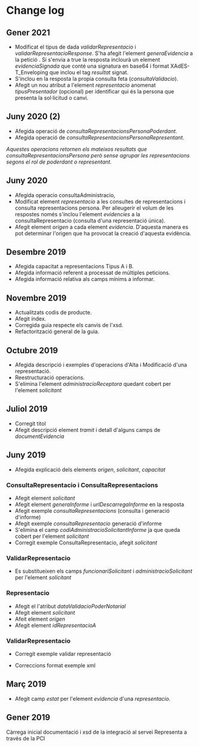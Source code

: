# Change log

## Gener 2021
- Modificat el tipus de dada _validarRepresentacio_ i _validarRepresentacioResponse_. S'ha afegit l'element _generaEvidencia_ a la petició . Si s'envia a true la resposta inclourà un element _evidenciaSignada_ que conté una signatura en base64 i format XAdES-T_Enveloping que inclou el tag _resultat_ signat.
- S'inclou en la resposta la propia consulta feta (_consultaValidacio_).
- Afegit un nou atribut a l'element _representacio_ anomenat _tipusPresentador_ (opcional) per identificar qui és la persona que presenta la sol·licitud o canvi.


## Juny 2020 (2)
- Afegida operació de _consultaRepresentacionsPersonaPoderdant_.
- Afegida operació de _consultaRepresentacionsPersonaRepresentant_.

_Aquestes operacions retornen els mateixos resultats que _consultaRepresentacionsPersona_ però sense agrupar les representacions segons el rol de poderdant o representant._

## Juny 2020
- Afegida operacio consultaAdministracio,
- Modificat element _representacio_ a les consultes de representacions i consulta representacions persona. Per alleugerir el volum de les respostes només s'inclou l'element _evidencies_ a la consultaRepresentacio (consulta d'una representació única).
- Afegit element _origen_ a cada element _evidencia_. D'aquesta manera es pot determinar l'origen que ha provocat la creació d'aquesta evidència.

## Desembre 2019
- Afegida capacitat a representacions Tipus A i B.
- Afegida informació referent a processat de múltiples peticions.
- Afegida informació relativa als camps mínims a informar.

## Novembre 2019
- Actualitzats codis de producte.
- Afegit índex.
- Corregida guia respecte els canvis de l'xsd.
- Refactorització general de la guia.

## Octubre 2019
- Afegida descripció i exemples d'operacions d'Alta i Modificació d'una representació.
- Reestructuració operacions.
- S'elimina l'element _administracioReceptora_ quedant cobert per l'element _solicitant_

## Juliol 2019
- Corregit titol
- Afegit descripció element _tramit_ i detall d'alguns camps de _documentEvidencia_

## Juny 2019
- Afegida explicació dels elements _origen_, _solicitant_, _capacitat_

### ConsultaRepresentacio i ConsultaRepresentacions
- Afegit element _solicitant_
- Afegit element _generaInforme_ i _urlDescarregaInforme_ en la resposta
- Afegit exemple _consultaRepresentacions_ (consulta i  generació d'informe)
- Afegit exemple _consultaRepresentacio_ generació d'informe
- S'elimina el camp _codiAdministracioSolicitantInforme_ ja que queda cobert per l'element _solicitant_
- Corregit exemple ConsultaRepresentacio, afegit _solicitant_
### ValidarRepresentacio
- Es substitueixen els camps _funcionariSolicitant_ i _administracioSolicitant_ per l'element _solicitant_

### Representacio
- Afegit el l'atribut _dataValidacioPoderNotarial_
- Afegit element _solicitant_
- Afeit element _origen_
- Afegit element _idRepresentacioA_

### ValidarRepresentacio
- Corregit exemple validar representació

- Correccions format exemple xml

## Març 2019
- Afegit camp _estat_ per l'element _evidencia_ d'una _representacio_.

## Gener 2019
Càrrega inicial documentació i xsd de la integració al servei Representa a través de la PCI
